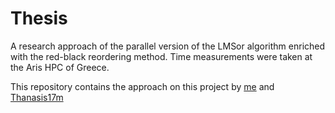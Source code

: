# Thesis
A research approach of the parallel version of the LMSor algorithm enriched with the red-black reordering method.
Time measurements were taken at the Aris HPC of Greece.

This repository contains the approach on this project by [me](https://github.com/Parism) and [Thanasis17m](https://github.com/Thanasis17m)
